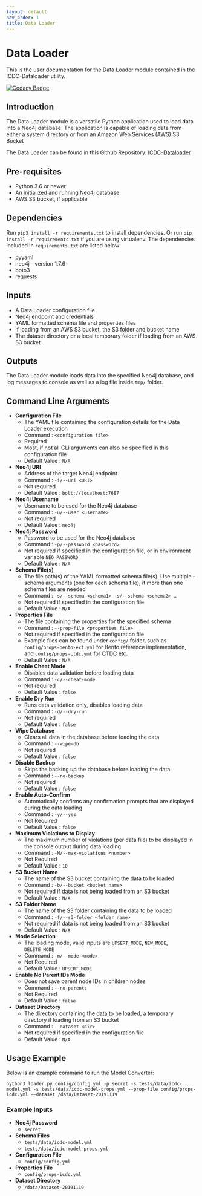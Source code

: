 ```yaml
---
layout: default
nav_order: 1
title: Data Loader
---
```

# Data Loader
This is the user documentation for the Data Loader module contained in the ICDC-Dataloader utility.

[![Codacy Badge](https://app.codacy.com/project/badge/Grade/f4d5afb8403642dbab917cb4aa4ef47d)](https://www.codacy.com/gh/CBIIT/icdc-dataloader?utm_source=github.com&amp;utm_medium=referral&amp;utm_content=CBIIT/icdc-dataloader&amp;utm_campaign=Badge_Grade)

## Introduction
The Data Loader module is a versatile Python application used to load data into a Neo4j database. The application is capable of loading data from either a system directory or from an Amazon Web Services (AWS) S3 Bucket

The Data Loader can be found in this Github Repository: [ICDC-Dataloader](https://github.com/CBIIT/icdc-dataloader)

## Pre-requisites
* Python 3.6 or newer
* An initialized and running Neo4j database
* AWS S3 bucket, if applicable

## Dependencies
Run ```pip3 install -r requirements.txt``` to install dependencies. Or run ```pip install -r requirements.txt``` if you are using virtualenv. The dependencies included in ````requirements.txt```` are listed below:

* pyyaml
* neo4j - version 1.7.6
* boto3
* requests

## Inputs
* A Data Loader configuration file
* Neo4j endpoint and credentials
* YAML formatted schema file and properties files
* If loading from an AWS S3 bucket, the S3 folder and bucket name
* The dataset directory or a local temporary folder if loading from an AWS S3 bucket

## Outputs
The Data Loader module loads data into the specified Neo4j database, and log messages to console as well as a log file inside ````tmp/```` folder.

## Command Line Arguments
* **Configuration File**
    * The YAML file containing the configuration details for the Data Loader execution
    * Command : ````<configuration file>````
    * Required
    * Most, if not all CLI arguments can also be specified in this configuration file
    * Default Value : ````N/A````
* **Neo4j URI**
    * Address of the target Neo4j endpoint
    * Command : ````-i/--uri <URI>````
    * Not required
    * Default Value : ````bolt://localhost:7687````
* **Neo4j Username**
    * Username to be used for the Neo4j database
    * Command : ````-u/--user <username>````
    * Not required
    * Default Value : ````neo4j````
* **Neo4j Password**
    * Password to be used for the Neo4j database
    * Command : ````-p/--password <password>````
    * Not required if specified in the configuration file, or in environment variable ````NEO_PASSWORD````
    * Default Value : ````N/A````
* **Schema File(s)**
    * The file path(s) of the YAML formatted schema file(s). Use multiple –schema arguments (one for each schema file), if more than one schema files are needed
    * Command : ````-s/--schema <schema1> -s/--schema <schema2> …````
    * Not required if specified in the configuration file
    * Default Value : ````N/A````
* **Properties File**
    * The file containing the properties for the specified schema
    * Command : ````--prop-file <properties file>````
    * Not required if specified in the configuration file
    * Example files can be found under ````config/```` folder, such as  ````config/props-bento-ext.yml```` for Bento reference implementation, and ````config/props-ctdc.yml```` for CTDC etc.
    * Default Value : ````N/A````
* **Enable Cheat Mode**
    * Disables data validation before loading data
    * Command : ````-c/--cheat-mode````
    * Not required
    * Default Value : ````false````
* **Enable Dry Run**
    * Runs data validation only, disables loading data
    * Command : ````-d/--dry-run````
    * Not required
    * Default Value : ````false````
* **Wipe Database**
    * Clears all data in the database before loading the data
    * Command : ````--wipe-db````
    * Not required
    * Default Value : ````false````
* **Disable Backup**
    * Skips the backing up the database before loading the data
    * Command : ````--no-backup````
    * Not required
    * Default Value : ````false````
* **Enable Auto-Confirm**
    * Automatically confirms any confirmation prompts that are displayed during the data loading
    * Command : ````-y/--yes````
    * Not Required
    * Default Value : ````false````
* **Maximum Violations to Display**
    * The maximum number of violations (per data file) to be displayed in the console output during data loading
    * Command : ````-M/--max-violations <number>````
    * Not Required
    * Default Value : ````10````
* **S3 Bucket Name**
    * The name of the S3 bucket containing the data to be loaded
    * Command : ````-b/--bucket <bucket name>````
    * Not required if data is not being loaded from an S3 bucket
    * Default Value : ````N/A````
* **S3 Folder Name**
    * The name of the S3 folder containing the data to be loaded
    * Command : ````-f/--s3-folder <folder name>````
    * Not required if data is not being loaded from an S3 bucket
    * Default Value : ````N/A````
* **Mode Selection**
    * The loading mode, valid inputs are ````UPSERT_MODE````, ````NEW_MODE````, ````DELETE_MODE````
    * Command : ````-m/--mode <mode>````
    * Not Required
    * Default Value : ````UPSERT_MODE````
* **Enable No Parent IDs Mode**
    * Does not save parent node IDs in children nodes
    * Command : ````--no-parents````
    * Not Required
    * Default Value : ````false````
* **Dataset Directory**
    * The directory containing the data to be loaded, a temporary directory if loading from an S3 bucket
    * Command : ````--dataset <dir>````
    * Not required if specified in the configuration file
    * Default Value : ````N/A````

## Usage Example
Below is an example command to run the Model Converter:
````
python3 loader.py config/config.yml -p secret -s tests/data/icdc-model.yml -s tests/data/icdc-model-props.yml --prop-file config/props-icdc.yml -–dataset /data/Dataset-20191119
````

### Example Inputs
* **Neo4j Password**
    * ````secret````
* **Schema Files**
    * ````tests/data/icdc-model.yml````
    * ````tests/data/icdc-model-props.yml````
* **Configuration File**
    * ````config/config.yml````
* **Properties File**
    * ````config/props-icdc.yml````
* **Dataset Directory**
    * ````/data/Dataset-20191119````

